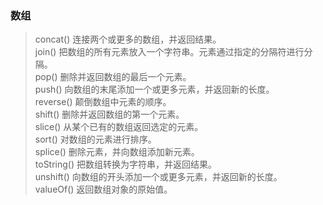 ### 数组
> concat()	  连接两个或更多的数组，并返回结果。<br>
> join()	    把数组的所有元素放入一个字符串。元素通过指定的分隔符进行分隔。<br>
> pop()	      删除并返回数组的最后一个元素。<br>
> push()	    向数组的末尾添加一个或更多元素，并返回新的长度。<br>
> reverse()	  颠倒数组中元素的顺序。<br>
> shift()	    删除并返回数组的第一个元素。<br>
> slice()	    从某个已有的数组返回选定的元素。<br>
> sort()	    对数组的元素进行排序。<br>
> splice()	  删除元素，并向数组添加新元素。<br>
> toString()	把数组转换为字符串，并返回结果。<br>
> unshift()	  向数组的开头添加一个或更多元素，并返回新的长度。<br>
> valueOf()	  返回数组对象的原始值。<br>
